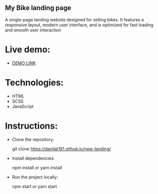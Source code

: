 ## My Bike landing page

A single-page landing website designed for selling bikes. It features a responsive layout, modern user interface, and is optimized for fast loading and smooth user interaction

# Live demo:
  - [DEMO LINK](https://danilat191.github.io/new-landing/)

# Technologies:

  - HTML
  - SCSS
  - JavaScript

# Instructions:

  - Clone the repository:
  
    git clone https://danilat191.github.io/new-landing/
  
  - Install dependencies:
  
    npm install
     or
    yarn install
  
  - Run the project locally:
  
    npm start
     or
    yarn start
